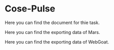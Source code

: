 # Cose-Pulse

Here you can find the document for thie task.

Here you can find the exporting data of Mars.

Here you can find the exporting data of WebGoat.
